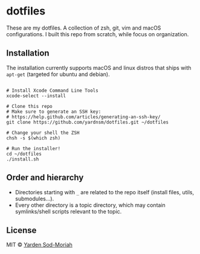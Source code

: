# dotfiles

These are my dotfiles. A collection of zsh, git, vim and macOS configurations. I built this repo from scratch, while focus on organization.

## Installation

The installation currently supports macOS and linux distros that ships with `apt-get` (targeted for ubuntu and debian).

```console

# Install Xcode Command Line Tools
xcode-select --install

# Clone this repo
# Make sure to generate an SSH key:
# https://help.github.com/articles/generating-an-ssh-key/
git clone https://github.com/yardnsm/dotfiles.git ~/dotfiles

# Change your shell the ZSH
chsh -s $(which zsh)

# Run the installer!
cd ~/dotfiles
./install.sh
```

## Order and hierarchy

- Directories starting with `_` are related to the repo itself (install files, utils, submodules...).
- Every other directory is a topic directory, which may contain symlinks/shell scripts relevant to the topic.

## License

MIT © [Yarden Sod-Moriah](http://yardnsm.net/)
